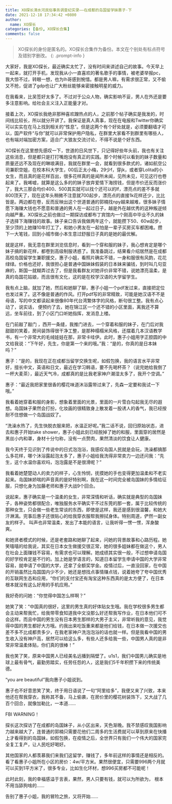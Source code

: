 ```yaml
---
title: XO探长清水河民俗事务调查纪实录——在成都的岛国留学妹惠子·下
date: 2021-12-18 17:34:42 +0800
author:
  name: XO探长
categories: [备份, XO探长合集]
comments: false
---
```


> XO探长的身份是匿名的。XO探长合集作为备份。本文在个别处有标点符号及错别字删改。
{: .prompt-info }

大家好，我是XO探长，最近确实太忙了，没有时间来讲述自己的故事。今天早上一起来，就打开手机，发现我从小一直喜欢的著名歌手的事情，被老婆举报pc，我大惊不过，转眼一想，也为lh哥感到惋惜。都是男人嘛，有需求很正常，又不偷又不抢，促进了gdp也让广大粉丝能够亲密接触明星的威力。

在我看来，比吴签好太多了。不过对于公众人物，确实影响不妥，男人在外还是要多注意影响。给社会主义注入正能量才对。

接着上次，XO探长我绝非那种喜欢蹭热点的人，之前那个帖子确实是我发的，时间线比较长，所以就分开讲了。我保证是真人真事，现在在电报和Twitter你确实可以实实在在马上找到相关的“性息”。但是这两个有个好处就是，必须要翻墙才可以，国产软件“与你”就可以非常保护用户隐私，在群里大家看不到群里有哪些人，也有端对端加密方案，适合广大狼友交流讨论，不得不说是个好东西。

XO探长在这里想先感叹一下，世道的日风世下，只记得好些年头前，我也有关注这些消息，但是都只是打打嘴炮没有真正的实践。那个时候可以看到的妹子数量和质量还远不及现在的琳琅满目，我就在群里一会，就看到很多款式的，诸如航空公司兼职空姐，在校本科大学生，00后正太小梅，29少f，穿jk，或者穿Lolita的小女生，而且真的是花样百出，很多花样真的是闻所未闻，见所未见，可见这行也卷起来了。我唏嘘，就算是这么多的的妹子放弃爱情下海捞钱，但是市价还反而涨价了，我大三那会均价400、500其实就可以找个还可以的lf，漂亮点的差不多就800顶天了，现在这年头稍微不注意就700起步，漂亮点的直接1k花样还少，比比皆是。两边都在卷，反而反映出这个世道普通的郭楠找npy越来越难，很多妹子情愿下海赚大钱也不愿意和普通的男人在一起过日子，越是外在越优秀的这种叛逆倾向越严重。XO探长之前也做过一期探访成都布丁宾馆内一个刚高中毕业不久的妹子选择下海赚钱的故事。妹子亲口告诉我做两年这个，就能攒下50、60w起步，至少顶的上她赚10年打工了，和她小男友在一起怕是一辈子买房买车都困难。攒下一大笔钱，回到小城市做小本生意过舒服日子真的是她的最优解。

就是这样，我无意在群里浏览信息时，看到一个穿和服的妹子，我心想肯定是哪个妹子搞的新花样，都卷到高级制服诱惑了。我准备跳过，结果看介绍居然是在成都高校岛国留学生兼职援交，惠子小姐，看照片确实不错，一身和服很有风韵，花花绿绿。价格也还好，我很担心是普通中国妹妹假装的日本妹来骗钱，到时叫几句亚麻的，斯国一就糊弄过去了，但是我看群友对她评价非常不错，说她漂亮温柔，是真的岛国花姑娘，而且很有文化，这的是在校学汉语的大学留学生。

我有点上脑，就加了她，然后和她聊了聊，惠子小姐一个pdf发过来，直接把定位也发过来了。这不像是普通的作风。打开pdf写的非常精致，可能是她汉语不不是母语，写的中文都读起来很像80年代台湾繁体字的风格，断句很工整。我有点心动了，说实话， 便预约了去，她在锦江区一个还不错的小区里面，离我还不算远，坐车前往，到了小区门口听她指挥，发消息上楼。

在门前敲了敲门 ，西开一条缝，我推门进去，一个穿着和服的妹子，在门后对我甜甜的笑着，房间装饰得很干净工整，是那种榻榻米风格，还摆着几本汉语教学书，有一个非常大的毛绒娃娃在那，非常卡哇伊。此时，惠子小姐用字正腔圆的中文给我说：“下午好，先生，你是第一个来的哦。”我：“是的，你真的是日本妹吗？”

惠子：“是的，我现在正在成都当留学交换生呢，如假包换，我的语言水平非常好，擅长中文，英语和日文，最近在学习韩语，要不先喝杯茶？（说完她给我倒了一杯大麦茶），最近天气冷，成都真的是比我老家神户潮湿太多了，我开个空调。”

惠子：“最近我把家里很香的樱花味道沐浴露带过来了，先森一定要和我试一下哦。”

我看着她穿着和服的身影，想象着里面的光景，里面的一片雪白勾起我无尽的遐想。岛国妹子果然会打扮，化妆画的很精致身上散发着一股诱人的香气，我已经按耐不住想做一个岛国战奴了。

“洗澡水热了，先生快脱衣服来把，水温正好呢。”我二话不说，回归原始状态，进去和惠子开始take shower，惠子小姐此刻已经脱掉了她的和服，里面穿的居然是黑丝小内和罩，身材十分匀称，没有一点赘肉，果然清淡的饮食让人健康。

我今天终于见识到了传说中的日式泡泡浴，我感叹岛国人民就是会玩，洗澡都搞那么多花样，哪个沐浴露起泡太多了，惠子小姐给我洗得非常卖力一边还问我：“先生，这个水温你喜欢吗，泡泡露是不是很滑呢？”

我看着她楚楚动人的卖力的样子，心生怜悯，抚摸她的手也变得更加温柔和不老实起来。岛国妹娇喘的声音真的是好特别啊，我在这一时间完全被岛国妹的多情给征服，只想化身为加藤老师和惠子大战9个回合。

说起来，惠子确实是一个温柔的女生，非常深情和听话，确实就是典型的岛国妹子，各种姿势都很配合，唯独服务水平确实干不过东莞的那一套，属于比较传统的那种女生，只会做一些老生常谈的东西，即使是这样，我还是感到很温馨，和她大汗淋漓。完事后惠子还很贴心的给我穿衣服帮我擦拭身体。特别周道，俨然一副女友的样子。 叫声也非常温柔，发出了本能的语言，让我听得一愣一愣，浑身酸爽。

和她贤者模式的时候，还是老套路和她聊了起来，问她的背景故事和心路历程。她笑嘻嘻的给我说，其实在日本女生做援交很正常，她的很多姐妹都在做这个，男人在社会上面赚钱不容易，有需求也可以理解。她成绩其实很一般，不过想申请岛国的好学校肯定是不行的。加上她是学语言的，知道日本留学生申请中国的大学非常容易，就申请了中国的大学，还拿了全额奖学金。疫情过后，一直没回家，在中国的开销虽然比岛国国内少不少，她还是想找点事情赚点钱，说着她夸了夸中国优秀的互联网生态和应用，“你们的支付宝还有淘宝这种东西真的是太方便了，在日本根本就没有这么好用的手机应用。”

我好奇的问她：“你觉得中国怎么样啊？”

她笑了笑：“中国真的很好，这里的男生真的好体贴女生哦。我在学校很多男生都会主动来帮我忙，给我带零食知道我中文没那么好还帮我写作业，在日本他们可不会这样。而且中国的男生没有日本男生那样的大男子主义，非常听我的意见，我觉得中国的男生都好大方哦。约我出来吃饭重来都是他们给钱，在日本做一次援交也差不多不比成都贵多少，在我老家神户洗泡泡浴的话也就一样。但是我看中国的男生收入没有神户高，居然可以给这么多，有些人还多给我一些，中国男人真的是非常非常温柔体贴，你们真的很棒！”

我也笑了笑，原来中国男人已经美名远播到隔壁了。u1s1，我们中国男儿确实是地球上最有骨气，最勤劳踏实，任劳任怨的人，这是我们5千年积攒下来的传统美德。

“you are beautiful”我向惠子小姐说到。

惠子也不好意思笑了笑，终于用日语说了一句“阿里给多”，我便又来了兴致，本来他还在帮我穿衣，我称其不备，马上偷袭，在房价里的樱花树装饰下，又大战了几百个回合，就像加勒比，一本道……

FBI WARNING！

探长这次探访了在成都的岛国妹子，从小区出来，天色渐晚。我不禁感叹我国影响力越来越大了，连普通的郭楠只需要花他们二周多的生活费就可以草到原来在快播上才看得到的岛国妹，如假包换，在疫情之后，全世界只有我们一个伟大的国家完全复工复产，让人民吃好喝好。

其他国家的人都羡慕我们来我们这留学，赚钱了，多年前这样的事情还是相反的。看了看惠子小姐所在小区的房价：4w/平方米。果然很便宜，只需要996两个月就可以买到1平方米了，很多专业，比如生化环材，想996买房都不可能呢！

此时此刻，我的幸福感溢于言表，果然，男人只要有钱，就可以为所欲为， 根本不用当舔狗啥的……

告别了惠子小姐，我的冒险之旅，又将开始……